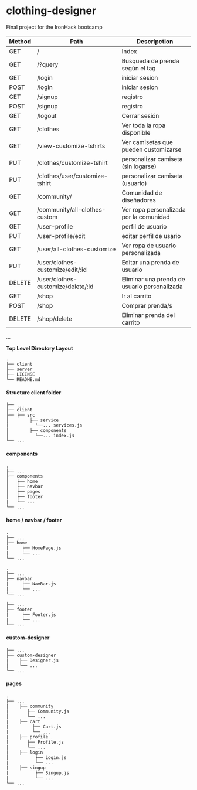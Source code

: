 # clothing-designer
Final project for the IronHack bootcamp

Method |Path | Descripction 
--- | --- | ---
GET| / | Index
GET| /?query |  Busqueda de prenda según el tag
GET| /login | iniciar sesion 
POST| /login | iniciar sesion
GET | /signup | registro
POST| /signup | registro
GET | /logout | Cerrar sesión
GET | /clothes | Ver toda la ropa disponible
GET | /view-customize-tshirts | Ver camisetas que pueden customizarse
PUT | /clothes/customize-tshirt | personalizar camiseta (sin logarse)
PUT | /clothes/user/customize-tshirt | personalizar camiseta (usuario)
GET | /community/ | Comunidad de diseñadores
GET | /community/all-clothes-custom | Ver ropa personalizada por la comunidad
GET | /user-profile | perfil de usuario
PUT | /user-profile/edit | editar perfil de usario
GET | /user/all-clothes-customize | Ver ropa de usuario personalizada
PUT | /user/clothes-customize/edit/:id | Editar una prenda de usuario 
DELETE | /user/clothes-customize/delete/:id | Eliminar una prenda de usuario personalizada
GET | /shop | Ir al carrito 
POST | /shop | Comprar prenda/s
DELETE | /shop/delete | Eliminar prenda del carrito
...

**Top Level Directory Layout**
```
.
├── client
├── server                   
├── LICENSE
└── README.md
```

#### Structure client folder
````
├── ...                  	
├── client                 	
├── ├── src
│        ├── service
|	       └──... services.js
│        ├── components
│	       └──... index.js
└── ...
````
				   

#### components
 ```
.
├── ...
├── components              
│   ├── home           
│   ├── navbar              
│   ├── pages                 
│   ├── footer
|   └── ...               
└── ...
 ```
 #### home / navbar / footer
```
.
├── ...
├── home
|     ├── HomePage.js
|     └── ...
└── ...

.
├── ...
├── navbar
|     ├── NavBar.js
|     └── ...
└── ...

├── ...
├── footer
|     ├── Footer.js
|     └── ...
└── ...
 ```

#### custom-designer
```
├── ...
├── custom-designer
|	 ├── Designer.js
|	 └── ...
└── ...
 ```

#### pages
```
.
├── ...
|	 ├── community
|	 	├── Community.js
|		└── ...	
|	 ├── cart
|	      ├── Cart.js
|	      └── ...
|	 ├── profile
|	  	├── Profile.js 
|	 	└── ...
|	 ├── login
|	       ├── Login.js 
|	       └── ...
|	 ├── singup
|	       ├── Singup.js 
|	       └── ...
└── ...
 ```
